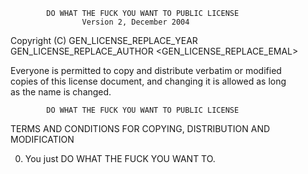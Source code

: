             DO WHAT THE FUCK YOU WANT TO PUBLIC LICENSE  
                    Version 2, December 2004  

 Copyright (C) GEN_LICENSE_REPLACE_YEAR GEN_LICENSE_REPLACE_AUTHOR <GEN_LICENSE_REPLACE_EMAL>  
  
 Everyone is permitted to copy and distribute verbatim or modified  
 copies of this license document, and changing it is allowed as long  
 as the name is changed.  
  
            DO WHAT THE FUCK YOU WANT TO PUBLIC LICENSE  
   TERMS AND CONDITIONS FOR COPYING, DISTRIBUTION AND MODIFICATION  
  
  0. You just DO WHAT THE FUCK YOU WANT TO.  
